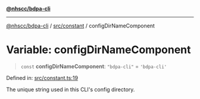 [**@nhscc/bdpa-cli**](../../../README.md)

***

[@nhscc/bdpa-cli](../../../README.md) / [src/constant](../README.md) / configDirNameComponent

# Variable: configDirNameComponent

> `const` **configDirNameComponent**: `"bdpa-cli"` = `'bdpa-cli'`

Defined in: [src/constant.ts:19](https://github.com/nhscc/bdpa-cli/blob/c94db553ec39d857ac60551d2e8f859ed5e499b8/src/constant.ts#L19)

The unique string used in this CLI's config directory.
